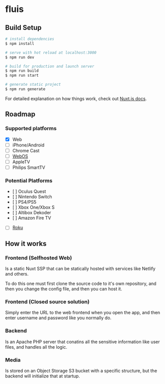 # fluis

## Build Setup

```bash
# install dependencies
$ npm install

# serve with hot reload at localhost:3000
$ npm run dev

# build for production and launch server
$ npm run build
$ npm run start

# generate static project
$ npm run generate
```

For detailed explanation on how things work, check out [Nuxt.js docs](https://nuxtjs.org).

## Roadmap
### Supported platforms
- [X] Web
- [ ] iPhone/Android
- [ ] Chrome Cast
- [ ] [WebOS](http://webostv.developer.lge.com/)
- [ ] AppleTV
- [ ] Philips SmartTV

### Potential Platforms
- [ ] Oculus Quest
- [ ] Nintendo Switch
- [ ] PS4/PS5
- [ ] Xbox One/Xbox S
- [ ] Altibox Dekoder
- [ ] Amazon Fire TV
- [ ] [Roku](https://developer.roku.com/en-gb/overview)

## How it works
### Frontend (Selfhosted Web)
Is a static Nuxt SSP that can be statically
hosted with services like Netlify and others.

To do this one must first clone the source code
to it's own repository, and then you change
the config file, and then you can host it.

### Frontend (Closed source solution)
Simply enter the URL to the web frontend
when you open the app, and then enter
username and password like you normally do.

### Backend
Is an Apache PHP server that conatins all
the sensitive information like user files,
and handles all the logic.

### Media
Is stored on an Object Storage S3 bucket with
a specific structure, but the backend will
initialize that at startup. 
